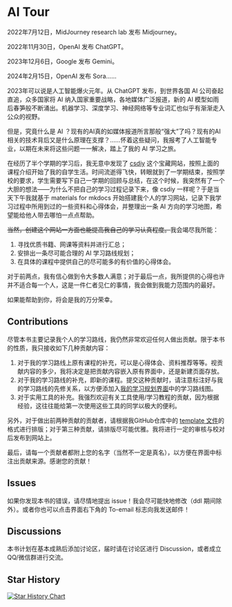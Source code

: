 # AI Tour

2022年7月12日，MidJourney research lab 发布 Midjourney。

2022年11月30日，OpenAI 发布 ChatGPT。

2023年12月6日，Google 发布 Gemini。

2024年2月15日，OpenAI 发布 Sora……

2023年可以说是人工智能爆火元年。从 ChatGPT 发布，到世界各国 AI 公司奋起直追，众多国家将 AI 纳入国家重要战略，各地媒体广泛报道，新的 AI 模型如雨后春笋般不断涌出。机器学习、深度学习、神经网络等专业词汇也似乎有渐渐走入公众的视野。

但是，究竟什么是 AI ？现有的AI真的如媒体报道所言那般“强大”了吗？现有的AI相关的技术背后又是什么原理在支撑？……怀着这些疑问，我报考了人工智能专业，以期在未来将这些问题一一解决，踏上了我的 AI 学习之旅。

在经历了半个学期的学习后，我无意中发现了 [csdiy](https://csdiy.wiki) 这个宝藏网站，按照上面的课程介绍开始了我的自学生活。时间流逝得飞快，转眼就到了一学期结束，按照学校的要求，学生需要写下自己一学期的回顾与总结，在这个时候，我突然有了一个大胆的想法——为什么不把自己的学习过程记录下来，像 csdiy 一样呢？于是当天下午我就基于 materials for mkdocs 开始搭建我个人的学习网站，记录下我学习过程中所用到过的一些资料和心得体会，并整理出一条 AI 方向的学习地图，希望能给他人带去哪怕一点点帮助。

<del>当然，创建这个网站一方面也能提高我自己的学习认真程度。</del>我会竭尽我所能：

1. 寻找优质书籍、网课等资料并进行汇总；
2. 安排出一条尽可能合理的 AI 学习路线规划；
3. 在具体的课程中提供自己的尽可能多的有价值的心得体会。

对于前两点，我有信心做到令大多数人满意；对于最后一点，我所提供的心得也许并不适合每一个人，这是一件仁者见仁的事情，我会做到我能力范围内的最好。

如果能帮助到你，将会是我的万分荣幸。

## Contributions

尽管本书主要记录我个人的学习路线，我仍然非常欢迎任何人做出贡献。限于本书的性质，我只接收如下几种贡献内容：

1. 对于我的学习路线上原有课程的补充，可以是心得体会、资料推荐等等。视贡献内容的多少，我将决定是把贡献内容嵌入原有界面中，还是新建页面存放。
2. 对于我的学习路线的补充，即新的课程。提交这种贡献时，请注意标注好与我的学习路线的先修关系，以方便添加入[我的学习规划界面](./docs/learning-path.md)中的学习路线图。
3. 对于实用工具的补充。我强烈欢迎有关工具使用/学习教程的贡献，因为根据经验，这往往能给第一次使用这些工具的同学以极大的便利。

另外，对于做出前两种贡献的贡献者，请根据我GitHub仓库中的 [template 文件](https://github.com/KinnariyaMamaTanha/aiTour/blob/main/template.md)的格式进行排版；对于第三种贡献，请排版尽可能优雅。我将进行一定的审核与校对后发布到网站上。

最后，请每一个贡献者都附上您的名字（当然不一定是真名），以方便在界面中标注出贡献来源。感谢您的贡献！

## Issues

如果你发现本书的错误，请尽情地提出 issue！我会尽可能快地修改（ddl 期间除外）。或者你也可以点击界面右下角的 To-email 标志向我发送邮件！

## Discussions

本书计划在基本成熟后添加讨论区，届时请在讨论区进行 Discussion，或者成立QQ/微信群进行交流。

## Star History

[![Star History Chart](https://api.star-history.com/svg?repos=KinnariyaMamaTanha/aiTour&type=Timeline)](https://star-history.com/#KinnariyaMamaTanha/aiTour&Timeline)
